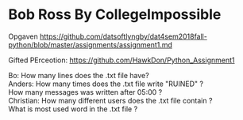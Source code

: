# Bob Ross By CollegeImpossible

Opgaven https://github.com/datsoftlyngby/dat4sem2018fall-python/blob/master/assignments/assignment1.md

Gifted PErceotion: https://github.com/HawkDon/Python_Assignment1

Bo:         How many lines does the .txt file have?  
Anders:     How many times does the .txt file write "RUINED" ?  
            How many messages was written after 05:00 ?  
Christian:  How many different users does the .txt file contain ?  
            What is most used word in the .txt file ?
